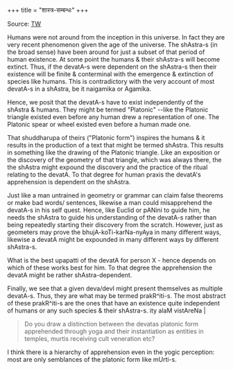 +++
title = "शास्त्र-सम्बन्धः"
+++

Source: [TW](https://twitter.com/blog_supplement/status/1379952671268995073)

Humans were not around from the inception in this universe. In fact they are very recent phenomenon given the age of the universe. The shAstra-s (in the broad sense) have been around for just a subset of that period of human existence. At some point the humans & their shAstra-s will become extinct. Thus, if the devatA-s were dependent on the shAstra-s then their existence will be finite & conterminal with the emergence & extinction of species like humans. This is contradictory with the very account of most devatA-s in a shAstra, be it naigamika or Agamika. 

Hence, we posit that the devatA-s have to exist independently of the shAstra & humans. They might be termed "Platonic" --like the Platonic triangle existed even before any human drew a representation of one. The Platonic spear or wheel existed even before a human made one.

That shuddharupa of theirs ("Platonic form") inspires the humans & it results in the production of a text that might be termed shAstra. This results in something like the drawing of the Platonic triangle. Like an exposition or the discovery of the geometry of that triangle, which was always there, the the shAstra might expound the discovery and the practice of the ritual relating to the devatA. To that degree for human praxis the devatA's apprehension is dependent on the shAstra.

Just like a man untrained in geometry or grammar can claim false theorems or make bad words/ sentences, likewise a man could misapprehend the devatA-s in his self quest. Hence, like Euclid or pANini to guide him, he needs the shAstra to guide his understanding of the devatA-s rather than being repeatedly starting their discovery from the scratch. However, just as geometers may prove the bhujA-koTi-karNa-nyAya in many different ways, likewise a devatA might be expounded in many different ways by different shAstra-s. 

What is the best upapatti of the devatA for person X - hence depends on which of these works best for him. To that degree the apprehension the devatA might be rather shAstra-dependent. 

Finally, we see that a given deva/devI might present themselves as multiple devatA-s. Thus, they are what may be termed prakR^iti-s. The most abstract of these prakR^iti-s are the ones that have an existence quite independent of humans or any such species & their shAstra-s. ity alaM vistAreNa |

> Do you draw a distinction between the devatas platonic form apprehended through yoga and their instantiation as entities in temples, murtis receiving cult veneration etc?

I think there is a hierarchy of apprehension even in the yogic perception: most are only semblances of the platonic form like mUrti-s.